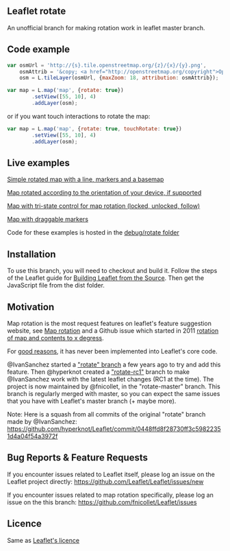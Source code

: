 ## Leaflet rotate

An unofficial branch for making rotation work in leaflet master branch.

## Code example
```javascript
var osmUrl = 'http://{s}.tile.openstreetmap.org/{z}/{x}/{y}.png',
	osmAttrib = '&copy; <a href="http://openstreetmap.org/copyright">OpenStreetMap</a> contributors',
	osm = L.tileLayer(osmUrl, {maxZoom: 18, attribution: osmAttrib});

var map = L.map('map', {rotate: true})
		.setView([55, 10], 4)
		.addLayer(osm);
```
or if you want touch interactions to rotate the map:
```javascript
var map = L.map('map', {rotate: true, touchRotate: true})
		.setView([55, 10], 4)
		.addLayer(osm);
```

## Live examples
[Simple rotated map with a line, markers and a basemap](https://rawgit.com/fnicollet/Leaflet/rotate-master/debug/rotate/rotate.html)

[Map rotated according to the orientation of your device, if supported](https://rawgit.com/fnicollet/Leaflet/rotate-master/debug/rotate/rotate-mobile.html)

[Map with tri-state control for map rotation (locked, unlocked, follow)](https://rawgit.com/fnicollet/Leaflet/rotate-master/debug/rotate/rotate-control.html)

[Map with draggable markers](https://rawgit.com/fnicollet/Leaflet/rotate-master/debug/rotate/rotate-and-drag.html)

Code for these examples is hosted in the [debug/rotate folder](https://github.com/fnicollet/Leaflet/tree/rotate-master/debug/rotate)

## Installation
To use this branch, you will need to checkout and build it. Follow the steps of the Leaflet guide for [Building Leaflet from the Source](http://leafletjs.com/download.html#building-leaflet-from-the-source). Then get the JavaScript file from the dist folder.

## Motivation
Map rotation is the most request features on leaflet's feature suggestion website, see [Map rotation](https://leaflet.uservoice.com/forums/150880-ideas-and-suggestions-for-leaflet/suggestions/5587738-map-rotation) and a Github issue which started in 2011 [rotation of map and contents to x degress](https://github.com/Leaflet/Leaflet/issues/268). 

For [good reasons](https://github.com/Leaflet/Leaflet/issues/268#issuecomment-1928759), it has never been implemented into Leaflet's core code.

@IvanSanchez started a ["rotate" branch](https://github.com/Leaflet/Leaflet/tree/rotate) a few years ago to try and add this feature. Then @hyperknot created a ["rotate-rc1"](https://github.com/hyperknot/Leaflet/tree/rotate-rc1) branch to make @IvanSanchez work with the latest leaflet changes (RC1 at the time). The project is now maintained by @fnicollet, in the "rotate-master" branch.
This branch is regularly merged with master, so you can expect the same issues that you have with Leaflet's master branch (+ maybe more).

Note: Here is a squash from all commits of the original "rotate" branch made by @IvanSanchez:
https://github.com/hyperknot/Leaflet/commit/0448ffd8f28730ff3c59822351d4a04f54a3972f

## Bug Reports & Feature Requests
If you encounter issues related to Leaflet itself, please log an issue on the Leaflet project directly:
https://github.com/Leaflet/Leaflet/issues/new

If you encounter issues related to map rotation specifically, please log an issue on the this branch:
https://github.com/fnicollet/Leaflet/issues

## Licence
Same as [Leaflet's licence](https://raw.githubusercontent.com/Leaflet/Leaflet/master/LICENSE)
